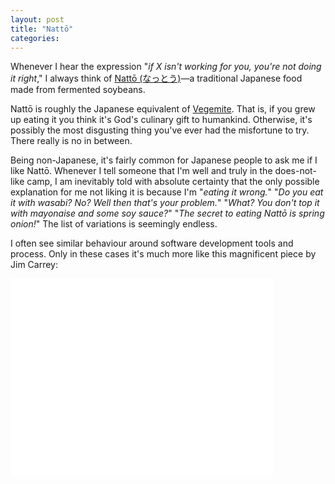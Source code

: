 ```yaml
---
layout: post
title: "Nattō"
categories:
---
```

Whenever I hear the expression "_if X isn't working for you, you're not doing it right_," I always think of [Nattō (なっとう)](http://en.wikipedia.org/wiki/Nattō)—a traditional Japanese food made from fermented soybeans.

Nattō is roughly the Japanese equivalent of [Vegemite](http://en.wikipedia.org/wiki/Vegemite). That is, if you grew up eating it you think it's God's culinary gift to humankind. Otherwise, it's possibly the most disgusting thing you've ever had the misfortune to try. There really is no in between.

Being non-Japanese, it's fairly common for Japanese people to ask me if I like Nattō. Whenever I tell someone that I'm well and truly in the does-not-like camp, I am inevitably told with absolute certainty that the only possible explanation for me not liking it is because I'm "_eating it wrong._" "_Do you eat it with wasabi? No? Well then that's your problem._" "_What? You don't top it with mayonaise and some soy sauce?_" "_The secret to eating Nattō is spring onion!_" The list of variations is seemingly endless.

I often see similar behaviour around software development tools and process. Only in these cases it's much more like this magnificent piece by Jim Carrey:

<div class="video"><iframe width="420" height="315" max-width="100%" src="//www.youtube.com/embed/h_vvI26NnwE" frameborder="0" allowfullscreen></iframe></div>
